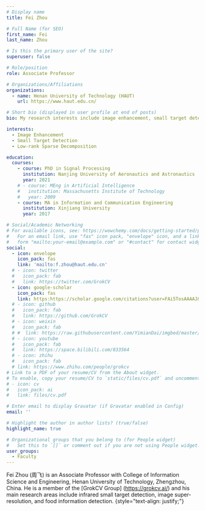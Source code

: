 ```yaml
---
# Display name
title: Fei Zhou

# Full Name (for SEO)
first_name: Fei
last_name: Zhou

# Is this the primary user of the site?
superuser: false

# Role/position
role: Associate Professor

# Organizations/Affiliations
organizations:
  - name: Henan University of Technology (HAUT)
    url: https://www.haut.edu.cn/

# Short bio (displayed in user profile at end of posts)
bio: My research interests include image enhancement, small target detection, and low-rank sparse decomposition.

interests:
  - Image Enhancement
  - Small Target Detection
  - Low-rank Sparse Decomposition

education:
  courses:
    - course: PhD in Signal Processing
      institution: Nanjing University of Aeronautics and Astronautics
      year: 2021
    # - course: MEng in Artificial Intelligence
    #   institution: Massachusetts Institute of Technology
    #   year: 2009
    - course: MA in Information and Communication Engineering
      institution: Xinjiang University
      year: 2017

# Social/Academic Networking
# For available icons, see: https://wowchemy.com/docs/getting-started/page-builder/#icons
#   For an email link, use "fas" icon pack, "envelope" icon, and a link in the
#   form "mailto:your-email@example.com" or "#contact" for contact widget.
social:
  - icon: envelope
    icon_pack: fas
    link: 'mailto:f.zhou@haut.edu.cn'
  # - icon: twitter
  #   icon_pack: fab
  #   link: https://twitter.com/GrokCV
  - icon: google-scholar
    icon_pack: fas
    link: https:https://scholar.google.com/citations?user=FAi5TosAAAAJ&hl=zh-CN
  # - icon: github
  #   icon_pack: fab
  #   link: https://github.com/GrokCV
  # - icon: weixin
  #   icon_pack: fab
  # #  link: https://raw.githubusercontent.com/YimianDai/imgbed/master/github/wechat.JPG
  # - icon: youtube
  #   icon_pack: fab
  #   link: https://space.bilibili.com/833564
  # - icon: zhihu
  #   icon_pack: fab
  # link: https://www.zhihu.com/people/grokcv
# Link to a PDF of your resume/CV from the About widget.
# To enable, copy your resume/CV to `static/files/cv.pdf` and uncomment the lines below.
# - icon: cv
#   icon_pack: ai
#   link: files/cv.pdf

# Enter email to display Gravatar (if Gravatar enabled in Config)
email: ''

# Highlight the author in author lists? (true/false)
highlight_name: true

# Organizational groups that you belong to (for People widget)
#   Set this to `[]` or comment out if you are not using People widget.
user_groups:
  - Faculty
---
```


Fei Zhou (周飞) is an Associate Professor with College of Information Science and Engineering, Henan University of Technology, Zhengzhou, China. He is a member of the [GrokCV Group] (https://grokcv.ai/) and his main research areas include infrared small target detection, image super-resolution, and food information detection.
{style="text-align: justify;"}
